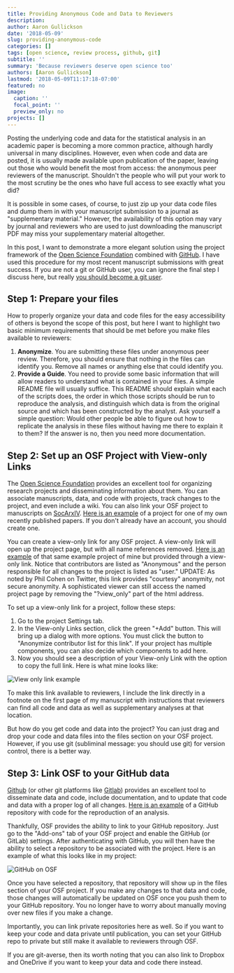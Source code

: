 ```yaml
---
title: Providing Anonymous Code and Data to Reviewers
description: 
author: Aaron Gullickson
date: '2018-05-09'
slug: providing-anonymous-code
categories: []
tags: [open science, review process, github, git]
subtitle: ''
summary: 'Because reviewers deserve open science too'
authors: [Aaron Gullickson]
lastmod: '2018-05-09T11:17:18-07:00'
featured: no
image:
  caption: ''
  focal_point: ''
  preview_only: no
projects: []
---
```


Posting the underlying code and data for the statistical analysis in an academic paper is becoming a more common practice, although hardly universal in many disciplines. However, even when code and data are posted, it is usually made available upon publication of the paper, leaving out those who would benefit the most from access: the anonymous peer reviewers of the manuscript. Shouldn't the people who will put your work to the most scrutiny be the ones who have full access to see exactly what you did? 

It is possible in some cases, of course, to just zip up your data code files and dump them in with your manuscript submission to a journal as "supplementary material." However, the availability of this option may vary by journal and reviewers who are used to just downloading the manuscript PDF may miss your supplementary material altogether. 

In this post, I want to demonstrate a more elegant solution using the project framework of the [Open Science Foundation](https://osf.io/) combined with [GitHub](https://github.com). I have used this procedure for my most recent manuscript submissions with great success. If you are not a git or GitHub user, you can ignore the final step I discuss here, but really [you should become a git user](https://aarongullickson.github.io/2016/08/firstgithubrep). 

## Step 1: Prepare your files

How to properly organize your data and code files for the easy accessibility of others is beyond the scope of this post, but here I want to highlight two basic minimum requirements that should be met before you make files available to reviewers:

1. **Anonymize**. You are submitting these files under anonymous peer review. Therefore, you should ensure that nothing in the files can identify you. Remove all names or anything else that could identify you. 
2. **Provide a Guide**. You need to provide some basic information that will allow readers to understand what is contained in your files. A simple README file will usually suffice. This README should explain what each of the scripts does, the order in which those scripts should be run to reproduce the analysis, and distinguish which data is from the original source and which has been constructed by the analyst. Ask yourself a simple question: Would other people be able to figure out how to replicate the analysis in these files without having me there to explain it to them? If the answer is no, then you need more documentation. 

## Step 2: Set up an OSF Project with View-only Links

The [Open Science Foundation](https://osf.io) provides an excellent tool for   organizing research projects and disseminating information about them. You can associate manuscripts, data, and code with projects, track changes to the project, and even include a wiki. You can also link your OSF project to manuscripts on [SocArxIV](https://socopen.org/). [Here is an example](https://osf.io/rcaxh/) of a project for one of my own recently published papers. If you don't already have an account, you should create one. 

You can create a view-only link for any OSF project. A view-only link will open up the project page, but with all name references removed.  [Here is an example](https://osf.io/rcaxh/?view_only=65b57cc4f8d64c6db1c62bf9c2176bcb) of that same example project of mine but provided through a view-only link. Notice that contributors are listed as "Anonymous" and the person responsible for all changes to the project is listed as "user." UPDATE: As noted by Phil Cohen on Twitter, this link provides "courtesy" anonymity, not secure anonymity. A sophisticated viewer can still access the named project page by removing the "?view_only" part of the html address. 

To set up a view-only link for a project, follow these steps:

1. Go to the project Settings tab.
2. In the View-only Links section, click the green "+Add" button. This will bring up a dialog with more options. You must click the button to "Anonymize contributor list for this link". If your project has multiple components, you can also decide which components to add here. 
3. Now you should see a description of your View-only Link with the option to copy the full link. Here is what mine looks like:

![View only link example](/img/view_only_example.png)

To make this link available to reviewers, I include the link directly in a footnote on the first page of my manuscript with instructions that reviewers can find all code and data as well as supplementary analyses at that location. 

But how do you get code and data into the project? You can just drag and drop your code and data files into the files section on your OSF project. However, if you use git (subliminal message: you should use git) for version control, there is a better way. 

## Step 3: Link OSF to your GitHub data

[Github](https://github.com) (or other git platforms like [Gitlab](https://gitlab.com)) provides an excellent tool to disseminate data and code, include documentation, and to update that code and data with a proper log of all changes. [Here is an example](https://github.com/AaronGullickson/beautyexchange) of a GitHub repository with code for the reproduction of an analysis. 

Thankfully, OSF provides the ability to link to your GitHub repository. Just go to the "Add-ons" tab of your OSF project and enable the GitHub (or GitLab) settings. After authenticating with GitHub, you will then have the ability to select a repository to be associated with the project. Here is an example of what this looks like in my project:

![GitHub on OSF](/img/github_osf.png)

Once you have selected a repository, that repository will show up in the files section of your OSF project. If you make any changes to that data and code, those changes will automatically be updated on OSF once you push them to your GitHub repository. You no longer have to worry about manually moving over new files if you make a change. 

Importantly, you can link private repositories here as well. So if you want to keep your code and data private until publication, you can set your GitHub repo to private but still make it available to reviewers through OSF. 

If you are git-averse, then its worth noting that you can also link to Dropbox and OneDrive if you want to keep your data and code there instead. 
